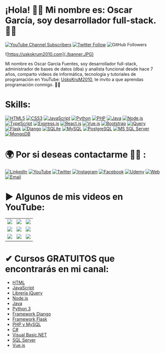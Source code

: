 # ¡Hola! 👋🏻 Mi nombre es: Oscar García, soy desarrollador full-stack. 👨‍💻

[![YouTube Channel Subscribers](https://img.shields.io/youtube/channel/subscribers/UC_S6cxcuYtCjL2IGiQxYtEA?style=social)](https://youtube.com/uskokrum2010?sub_confirmation=1)
[![Twitter Follow](https://img.shields.io/twitter/follow/uskokrum2010?style=social)](https://twitter.com/uskokrum2010)
![GitHub Followers](https://img.shields.io/github/followers/uskokrum?style=social)

![https://uskokrum2010.com](./banner.JPG)

Mi nombre es Oscar García Fuentes, soy desarrollador full-stack, administrador de bases de datos (dba) y analista funcional desde hace 7 años, comparto videos de informática, tecnología y tutoriales de programación en YouTube: [UskoKruM2010](https://www.youtube.com/UskoKruM2010), te invito a que aprendas programación conmigo. 👨‍💻

# Skills:

[![HTML5](https://img.shields.io/badge/HTML5-E34F26?style=for-the-badge&logo=html5&logoColor=white)]()
[![CSS3](https://img.shields.io/badge/CSS3-1572B6?style=for-the-badge&logo=css3&logoColor=white)]()
[![JavaScript](https://img.shields.io/badge/JavaScript-F7DF1E?style=for-the-badge&logo=javascript&logoColor=black)]()
[![Python](https://img.shields.io/badge/Python-14354C?style=for-the-badge&logo=python&logoColor=white)]()
[![PHP](https://img.shields.io/badge/PHP-777BB4?style=for-the-badge&logo=php&logoColor=white)]()
[![Java](https://img.shields.io/badge/Java-ED8B00?style=for-the-badge&logo=java&logoColor=white)]()
[![Node.js](https://img.shields.io/badge/Node.js-43853D?style=for-the-badge&logo=node.js&logoColor=white)]()
[![TypeScript](https://img.shields.io/badge/TypeScript-007ACC?style=for-the-badge&logo=typescript&logoColor=white)]()
[![Express.js](https://img.shields.io/badge/Express.js-404D59?style=for-the-badge)]()
[![React.js](https://img.shields.io/badge/React-20232A?style=for-the-badge&logo=react&logoColor=61DAFB)]()
[![Vue.js](https://img.shields.io/badge/Vue.js-35495E?style=for-the-badge&logo=vue.js&logoColor=4FC08D)]()
[![Bootstrap](https://img.shields.io/badge/Bootstrap-563D7C?style=for-the-badge&logo=bootstrap&logoColor=white)]()
[![jQuery](https://img.shields.io/badge/jQuery-0769AD?style=for-the-badge&logo=jquery&logoColor=white)]()
[![Flask](https://img.shields.io/badge/Flask-000000?style=for-the-badge&logo=flask&logoColor=white)]()
[![Django](https://img.shields.io/badge/Django-092E20?style=for-the-badge&logo=django&logoColor=white)]()
[![SQLite](https://img.shields.io/badge/SQLite-07405E?style=for-the-badge&logo=sqlite&logoColor=white)]()
[![MySQL](https://img.shields.io/badge/MySQL-00000F?style=for-the-badge&logo=mysql&logoColor=white)]()
[![PostgreSQL](https://img.shields.io/badge/PostgreSQL-316192?style=for-the-badge&logo=postgresql&logoColor=white)]()
[![MS SQL Server](https://img.shields.io/badge/Microsoft_SQL_Server-CC2927?style=for-the-badge&logo=microsoft-sql-server&logoColor=white)]()
[![MongoDB](https://img.shields.io/badge/MongoDB-4EA94B?style=for-the-badge&logo=mongodb&logoColor=white)]()

# 🌍 Por si deseas contactarme 👨‍💻 :

[![LinkedIn](https://img.shields.io/badge/LinkedIn-Oscar_Garcia-0077B5?style=for-the-badge&logo=linkedin&logoColor=white&labelColor=101010)](https://pe.linkedin.com/in/uskokrum2010)
[![YouTube](https://img.shields.io/badge/YouTube-UskoKruM2010-FF0000?style=for-the-badge&logo=youtube&logoColor=white&labelColor=101010)](https://youtube.com/uskokrum2010)
[![Twitter](https://img.shields.io/badge/Twitter-@uskokrum2010-1DA1F2?style=for-the-badge&logo=twitter&logoColor=white&labelColor=101010)](https://twitter.com/uskokrum2010)
[![Instagram](https://img.shields.io/badge/Instagram-@uskokrum2010-E4405F?style=for-the-badge&logo=instagram&logoColor=white&labelColor=101010)](https://instagram.com/uskokrum2010)
[![Facebook](https://img.shields.io/badge/Facebook-@uskokrum2010-1877F2?style=for-the-badge&logo=facebook&logoColor=white&labelColor=101010)](https://facebook.com/uskokrum2010)
[![Udemy](https://img.shields.io/badge/Udemy-Oscar_Garcia-EC5252?style=for-the-badge&logo=udemy&logoColor=white&labelColor=101010)](https://www.udemy.com/course/sql-para-administracion-de-bases-de-datos-con-mysql/)
[![Web](https://img.shields.io/badge/My_Website-uskokrum2010.com-14a1f0?style=for-the-badge&logo=dev.to&logoColor=white&labelColor=101010)](https://uskokrum2010.com)
[![Email](https://img.shields.io/badge/uskokrum2010@gmail.com-mi_email_personal-D14836?style=for-the-badge&logo=gmail&logoColor=white&labelColor=101010)](mailto:uskokrum2010@gmail.com)

# ▶ Algunos de mis videos en YouTube:

<table style="width:100%">
  <tr>
    <td>
	<a href="https://youtu.be/kbJAhvzyw-E">
  		<img src="http://i3.ytimg.com/vi/kbJAhvzyw-E/maxresdefault.jpg">
	</a>
	</td>
    <td>
	<a href="https://youtu.be/XW9M7enLAM4">
  		<img src="http://i3.ytimg.com/vi/XW9M7enLAM4/maxresdefault.jpg">
	</a>
	</td>
    <td>
	<a href="https://youtu.be/D6LZnrDbQPM">
  		<img src="http://i3.ytimg.com/vi/D6LZnrDbQPM/maxresdefault.jpg">
	</a>
	</td>
  </tr>
  <tr>
    <td>
	<a href="https://youtu.be/-1DmVCPB6H8">
  		<img src="http://i3.ytimg.com/vi/-1DmVCPB6H8/maxresdefault.jpg">
	</a>
	</td>
	<td>
	<a href="https://youtu.be/hL52_nB5QSw">
  		<img src="http://i3.ytimg.com/vi/hL52_nB5QSw/maxresdefault.jpg">
	</a>
	</td>
   <td>
	<a href="https://youtu.be/mYe-Ju8-D3o">
  		<img src="http://i3.ytimg.com/vi/mYe-Ju8-D3o/maxresdefault.jpg">
	</a>
	</td>
  </tr>
    <tr>
    <td>
	<a href="https://youtu.be/d3mYv1r4DkQ">
  		<img src="http://i3.ytimg.com/vi/d3mYv1r4DkQ/maxresdefault.jpg">
	</a>
	</td>
	<td>
	<a href="https://youtu.be/dpbu0zTitO8">
  		<img src="http://i3.ytimg.com/vi/dpbu0zTitO8/maxresdefault.jpg">
	</a>
	</td>
   <td>
	<a href="https://youtu.be/Bf6CtG_JARU">
  		<img src="http://i3.ytimg.com/vi/Bf6CtG_JARU/maxresdefault.jpg">
	</a>
	</td>
  </tr>
</table>

# ✔ Cursos GRATUITOS que encontrarás en mi canal:

- [HTML](https://www.youtube.com/playlist?list=PL_wRgp7nihyZElF-6dkhPU_RetfSp99QN)
- [JavaScript](https://www.youtube.com/playlist?list=PL_wRgp7nihyYdnV6ilQcZsfdG5d2nGWkc)
- [Librería jQuery](https://www.youtube.com/playlist?list=PL_wRgp7nihyY020gyukDupJEJ84gimiPS)
- [Node.js](https://www.youtube.com/playlist?list=PL_wRgp7nihybJkFgDxd-LBZgmSIVdy3rd)
- [Java](https://www.youtube.com/playlist?list=PL_wRgp7nihyZ6hKPQcioxneVQ1aTuC4fS)
- [Python 3](https://www.youtube.com/playlist?list=PL_wRgp7nihybbJ2vZaVGI5TDdPaK_dFuC)
- [Framework Django](https://www.youtube.com/playlist?list=PL_wRgp7nihyZsEnudJ-XUAEdnOGUojbnn)
- [Framework Flask](https://youtu.be/-1DmVCPB6H8)
- [PHP y MySQL](https://www.youtube.com/playlist?list=PL_wRgp7nihyYXMZ5bBP6v0Q31fRRJLiud)
- [C#](https://www.youtube.com/playlist?list=PL_wRgp7nihyYACu4RyZd0PxJUseQ2tQl8)
- [Visual Basic.NET](https://www.youtube.com/playlist?list=PL_wRgp7nihybLjm19HvBxRDp-ZvyGEhdh)
- [SQL Server](https://www.youtube.com/playlist?list=PL_wRgp7nihyYXeXZhOiZqKpAdwIRM28Ui)
- [Vue.js](https://youtu.be/XW9M7enLAM4)
